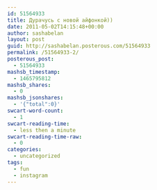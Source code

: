 ```yaml
---
id: 51564933
title: Дурачусь с новой айфонкой))
date: 2011-05-02T14:15:48+00:00
author: sashabelan
layout: post
guid: http://sashabelan.posterous.com/51564933
permalink: /51564933-2/
posterous_post:
  - 51564933
mashsb_timestamp:
  - 1465795812
mashsb_shares:
  - 0
mashsb_jsonshares:
  - '{"total":0}'
swcart-word-count:
  - 1
swcart-reading-time:
  - less then a minute
swcart-reading-time-raw:
  - 0
categories:
  - uncategorized
tags:
  - fun
  - instagram
---
```

[](http://instagr.am/p/DyaZ5/)